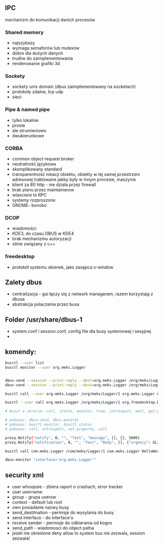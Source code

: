 ## IPC
mechanizm do komunikacji dwóch procesów

### Shared memory
- najszybszy
- wymaga semaforów lub mutexów
- dobre dla dużych danych
- trudne do zaimplementowania
- renderowanie grafiki 3d
### Sockety 
- sockety unix domain (dbus zaimplementowany na socketach)
- protokoły zdalne, tcp udp
- sieci
### Pipe & named pipe
- tylko lokalnie
- proste
- ale strumieniowo
- dwukierunkowe
### CORBA
- common object request broker
- neutralność językowa
- skomplikowany standard
- transparentność lokacji obiektu,
obiekty w tej samej przestrzeni adresowej
traktowane jakby były w innym procesie, maszynie
- klient za 80 http - nie dziala przez firewall
- brak planu przez maintainerow
- wlasciwie to RPC
- systemy rozproszone
- GNOME- bonobo

### DCOP 
- wiadomości
- KDE3, do czasu DBUS w KDE4
- brak mechanizmu autoryzacji
- silnie związany z c++


### freedesktop
- protokół systemu okienek, jako zasępca x-window


## Zalety dbus
- centralizacja - gui łączy się z network managerem, razem korzystają
z dbusa
- abstrakcja polaczenia przez busa


## Folder /usr/share/dbus-1
- system.conf i session.conf, config file dla busy systemowej
i sesyjnej
- 


## komendy:
```bash
busctl --user list
busctl monitor --user org.meks.Logger


dbus-send --session --print-reply --dest=org.meks.Logger /org/meks/Logger/1 org.meks.Logger.AddLog string:"asdf"
dbus-send --session --print-reply --dest=org.meks.Logger /org/meks/Logger/1 org.freedesktop.DBus.Properties.Set string:org.meks.Logger string:Upper variant:boolean:false

busctl call --user org.meks.Logger /org/meks/Logger/1 org.meks.Logger AddLog s "asdf"

busctl --user call org.meks.Logger /org/meks/Logger/1 org.freedesktop.DBus.Properties Set "ssv" org.meks.Logger Upper b false

# busct w skrocie: call, status, monitor, tree, introspect, emit, get-property, set-property

# pokazac: dbus-send, dbus-monitor
# pokazac: busctl monitor, busctl status
# pokazac: call, introspect, set-property, call

proxy.Notify("notify", 0, "", "Text", "message", [], {}, 5000)
proxy.Notify("notification", 0, "", "Text", "Body", [], {"urgency": GLib.Variant('i', 2)}, 500)

busctl call com.meks.Logger /com/meks/Logger/1 com.meks.Logger HelloWorld

dbus-monitor "interface='org.meks.Logger'"
```
## security xml
- user whoopsie - zbiera raport o crashach, error tracker
- user username
- group - grupa userow
- context - default lub root
- own posiadanie nazwy busy
- send_destitnation - permisje do wysylania do busy
- send interface - do interface'u
- receive sender - permisje do odbierania od kogos
- send_path - wiadomosci do object patha
- jezeli nie okreslone deny allow to system bus nie zezwala, session zezwala!


